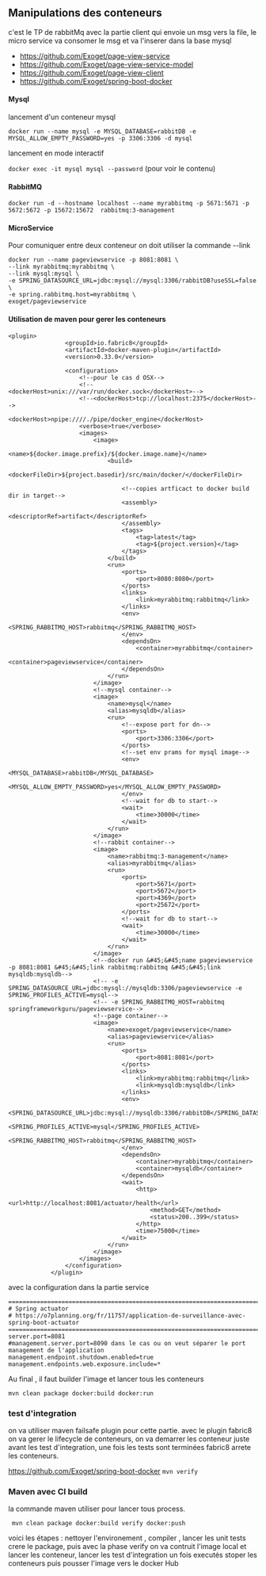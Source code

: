 ## Manipulations des conteneurs

c'est le TP de rabbitMq avec la partie client qui envoie un msg vers la file, le micro service va consomer le msg et va l'inserer dans la base mysql
* https://github.com/Exoget/page-view-service
* https://github.com/Exoget/page-view-service-model
* https://github.com/Exoget/page-view-client
* https://github.com/Exoget/spring-boot-docker

#### Mysql

lancement d'un conteneur mysql

```docker run --name mysql -e MYSQL_DATABASE=rabbitDB -e MYSQL_ALLOW_EMPTY_PASSWORD=yes -p 3306:3306 -d mysql```

lancement en mode interactif

```docker exec -it mysql mysql --password```  (pour voir le contenu)

#### RabbitMQ
```docker run -d --hostname localhost --name myrabbitmq -p 5671:5671 -p 5672:5672 -p 15672:15672  rabbitmq:3-management```

#### MicroService
Pour comuniquer entre deux conteneur on doit utiliser la commande --link
```
docker run --name pageviewservice -p 8081:8081 \
--link myrabbitmq:myrabbitmq \
--link mysql:mysql \
-e SPRING_DATASOURCE_URL=jdbc:mysql://mysql:3306/rabbitDB?useSSL=false \
-e spring.rabbitmq.host=myrabbitmq \
exoget/pageviewservice
```

#### Utilisation de maven pour gerer les conteneurs

```
<plugin>
                <groupId>io.fabric8</groupId>
                <artifactId>docker-maven-plugin</artifactId>
                <version>0.33.0</version>

                <configuration>
                    <!--pour le cas d OSX-->
                    <!--<dockerHost>unix:///var/run/docker.sock</dockerHost>-->
                    <!--<dockerHost>tcp://localhost:2375</dockerHost>-->
                    <dockerHost>npipe:////./pipe/docker_engine</dockerHost>
                    <verbose>true</verbose>
                    <images>
                        <image>
                            <name>${docker.image.prefix}/${docker.image.name}</name>
                            <build>
                                <dockerFileDir>${project.basedir}/src/main/docker/</dockerFileDir>

                                <!--copies artficact to docker build dir in target-->
                                <assembly>
                                    <descriptorRef>artifact</descriptorRef>
                                </assembly>
                                <tags>
                                    <tag>latest</tag>
                                    <tag>${project.version}</tag>
                                </tags>
                            </build>
                            <run>
                                <ports>
                                    <port>8080:8080</port>
                                </ports>
                                <links>
                                    <link>myrabbitmq:rabbitmq</link>
                                </links>
                                <env>
                                    <SPRING_RABBITMQ_HOST>rabbitmq</SPRING_RABBITMQ_HOST>
                                </env>
                                <dependsOn>
                                    <container>myrabbitmq</container>
                                    <container>pageviewservice</container>
                                </dependsOn>
                            </run>
                        </image>
                        <!--mysql container-->
                        <image>
                            <name>mysql</name>
                            <alias>mysqldb</alias>
                            <run>
                                <!--expose port for dn-->
                                <ports>
                                    <port>3306:3306</port>
                                </ports>
                                <!--set env prams for mysql image-->
                                <env>
                                    <MYSQL_DATABASE>rabbitDB</MYSQL_DATABASE>
                                    <MYSQL_ALLOW_EMPTY_PASSWORD>yes</MYSQL_ALLOW_EMPTY_PASSWORD>
                                </env>
                                <!--wait for db to start-->
                                <wait>
                                    <time>30000</time>
                                </wait>
                            </run>
                        </image>
                        <!--rabbit container-->
                        <image>
                            <name>rabbitmq:3-management</name>
                            <alias>myrabbitmq</alias>
                            <run>
                                <ports>
                                    <port>5671</port>
                                    <port>5672</port>
                                    <port>4369</port>
                                    <port>25672</port>
                                </ports>
                                <!--wait for db to start-->
                                <wait>
                                    <time>30000</time>
                                </wait>
                            </run>
                        </image>
                        <!--docker run &#45;&#45;name pageviewservice -p 8081:8081 &#45;&#45;link rabbitmq:rabbitmq &#45;&#45;link mysqldb:mysqldb-->
                        <!-- -e SPRING_DATASOURCE_URL=jdbc:mysql://mysqldb:3306/pageviewservice -e SPRING_PROFILES_ACTIVE=mysql-->
                        <!-- -e SPRING_RABBITMQ_HOST=rabbitmq springframeworkguru/pageviewservice-->
                        <!--page container-->
                        <image>
                            <name>exoget/pageviewservice</name>
                            <alias>pageviewservice</alias>
                            <run>
                                <ports>
                                    <port>8081:8081</port>
                                </ports>
                                <links>
                                    <link>myrabbitmq:rabbitmq</link>
                                    <link>mysqldb:mysqldb</link>
                                </links>
                                <env>
                                    <SPRING_DATASOURCE_URL>jdbc:mysql://mysqldb:3306/rabbitDB</SPRING_DATASOURCE_URL>
                                    <SPRING_PROFILES_ACTIVE>mysql</SPRING_PROFILES_ACTIVE>
                                    <SPRING_RABBITMQ_HOST>rabbitmq</SPRING_RABBITMQ_HOST>
                                </env>
                                <dependsOn>
                                    <container>myrabbitmq</container>
                                    <container>mysqldb</container>
                                </dependsOn>
                                <wait>
                                    <http>
                                        <url>http://localhost:8081/actuator/health</url>
                                        <method>GET</method>
                                        <status>200..399</status>
                                    </http>
                                    <time>75000</time>
                                </wait>
                            </run>
                        </image>
                    </images>
                </configuration>
            </plugin>
```
avec la configuration dans la partie service
```
=======================================================================================
# Spring actuator
# https://o7planning.org/fr/11757/application-de-surveillance-avec-spring-boot-actuator
=======================================================================================
server.port=8081
#management.server.port=8090 dans le cas ou on veut séparer le port management de l'application
management.endpoint.shutdown.enabled=true
management.endpoints.web.exposure.include=*
```

Au final , il faut builder l'image et lancer tous les conteneurs 

```
mvn clean package docker:build docker:run
```

### test d'integration
on va utiliser maven failsafe plugin pour cette partie.
avec le plugin fabric8 on va gerer le lifecycle de conteneurs, on va demarrer les conteneur juste avant les test d'integration, une fois
les tests sont terminées fabric8 arrete les conteneurs.

https://github.com/Exoget/spring-boot-docker
``` mvn verify ```

### Maven avec CI build
la commande maven utiliser pour lancer tous process.

``` mvn clean package docker:build verify docker:push```

voici les étapes : nettoyer l'environement , compiler , lancer les unit tests crere le package, puis avec la phase verify on va contruit l'image local et lancer les conteneur, lancer les test d'integration un fois executés stoper les conteneurs puis pousser l'image vers le docker Hub
